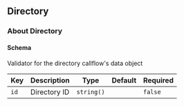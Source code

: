 ## Directory

### About Directory

#### Schema

Validator for the directory callflow's data object



Key | Description | Type | Default | Required
--- | ----------- | ---- | ------- | --------
`id` | Directory ID | `string()` |   | `false`



